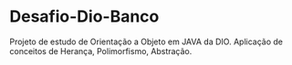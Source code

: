 # Desafio-Dio-Banco
Projeto de estudo de Orientação a Objeto em JAVA da DIO.
Aplicação de conceitos de Herança, Polimorfismo, Abstração.
